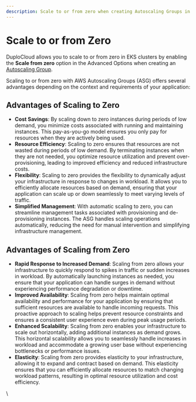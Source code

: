 ```yaml
---
description: Scale to or from zero when creating Autoscaling Groups in DuploCloud
---
```


# Scale to or from Zero

DuploCloud allows you to scale to or from zero in EKS clusters by enabling the **Scale from zero** option in the Advanced Options when creating an [Autoscaling Group](../../../auto-scaling/auto-scaling-groups.md).

Scaling to or from zero with AWS Autoscaling Groups (ASG) offers several advantages depending on the context and requirements of your application:

## Advantages of Scaling to Zero

* **Cost Savings**: By scaling down to zero instances during periods of low demand, you minimize costs associated with running and maintaining instances. This pay-as-you-go model ensures you only pay for resources when they are actively being used.
* **Resource Efficiency**: Scaling to zero ensures that resources are not wasted during periods of low demand. By terminating instances when they are not needed, you optimize resource utilization and prevent over-provisioning, leading to improved efficiency and reduced infrastructure costs.
* **Flexibility**: Scaling to zero provides the flexibility to dynamically adjust your infrastructure in response to changes in workload. It allows you to efficiently allocate resources based on demand, ensuring that your application can scale up or down seamlessly to meet varying levels of traffic.
* **Simplified Management**: With automatic scaling to zero, you can streamline management tasks associated with provisioning and de-provisioning instances. The ASG handles scaling operations automatically, reducing the need for manual intervention and simplifying infrastructure management.

## Advantages of Scaling from Zero

* **Rapid Response to Increased Demand**: Scaling from zero allows your infrastructure to quickly respond to spikes in traffic or sudden increases in workload. By automatically launching instances as needed, you ensure that your application can handle surges in demand without experiencing performance degradation or downtime.
* **Improved Availability**: Scaling from zero helps maintain optimal availability and performance for your application by ensuring that sufficient resources are available to handle incoming requests. This proactive approach to scaling helps prevent resource constraints and ensures a consistent user experience even during peak usage periods.
* **Enhanced Scalability**: Scaling from zero enables your infrastructure to scale out horizontally, adding additional instances as demand grows. This horizontal scalability allows you to seamlessly handle increases in workload and accommodate a growing user base without experiencing bottlenecks or performance issues.
* **Elasticity**: Scaling from zero provides elasticity to your infrastructure, allowing it to expand and contract based on demand. This elasticity ensures that you can efficiently allocate resources to match changing workload patterns, resulting in optimal resource utilization and cost efficiency.

\
